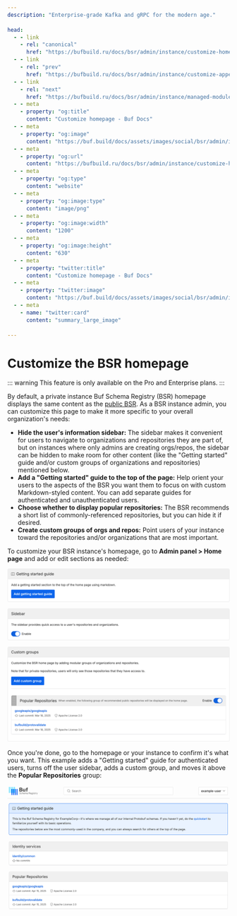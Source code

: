 ```yaml
---
description: "Enterprise-grade Kafka and gRPC for the modern age."

head:
  - - link
    - rel: "canonical"
      href: "https://bufbuild.ru/docs/bsr/admin/instance/customize-homepage/"
  - - link
    - rel: "prev"
      href: "https://bufbuild.ru/docs/bsr/admin/instance/customize-appearance/"
  - - link
    - rel: "next"
      href: "https://bufbuild.ru/docs/bsr/admin/instance/managed-modules/"
  - - meta
    - property: "og:title"
      content: "Customize homepage - Buf Docs"
  - - meta
    - property: "og:image"
      content: "https://buf.build/docs/assets/images/social/bsr/admin/instance/customize-homepage.png"
  - - meta
    - property: "og:url"
      content: "https://bufbuild.ru/docs/bsr/admin/instance/customize-homepage/"
  - - meta
    - property: "og:type"
      content: "website"
  - - meta
    - property: "og:image:type"
      content: "image/png"
  - - meta
    - property: "og:image:width"
      content: "1200"
  - - meta
    - property: "og:image:height"
      content: "630"
  - - meta
    - property: "twitter:title"
      content: "Customize homepage - Buf Docs"
  - - meta
    - property: "twitter:image"
      content: "https://buf.build/docs/assets/images/social/bsr/admin/instance/customize-homepage.png"
  - - meta
    - name: "twitter:card"
      content: "summary_large_image"

---
```


# Customize the BSR homepage

::: warning
This feature is only available on the Pro and Enterprise plans.
:::

By default, a private instance Buf Schema Registry (BSR) homepage displays the same content as the [public BSR](https://buf.build). As a BSR instance admin, you can customize this page to make it more specific to your overall organization's needs:

- **Hide the user's information sidebar:** The sidebar makes it convenient for users to navigate to organizations and repositories they are part of, but on instances where only admins are creating orgs/repos, the sidebar can be hidden to make room for other content (like the "Getting started" guide and/or custom groups of organizations and repositories) mentioned below.
- **Add a "Getting started" guide to the top of the page:** Help orient your users to the aspects of the BSR you want them to focus on with custom Markdown-styled content. You can add separate guides for authenticated and unauthenticated users.
- **Choose whether to display popular repositories:** The BSR recommends a short list of commonly-referenced repositories, but you can hide it if desired.
- **Create custom groups of orgs and repos:** Point users of your instance toward the repositories and/or organizations that are most important.

To customize your BSR instance's homepage, go to **Admin panel > Home page** and add or edit sections as needed:

![Screenshot of BSR homepage admin screen](../../../../images/bsr/homepage/homepage-admin.png)

Once you're done, go to the homepage or your instance to confirm it's what you want. This example adds a "Getting started" guide for authenticated users, turns off the user sidebar, adds a custom group, and moves it above the **Popular Repositories** group:

![Screenshot of BSR homepage after customizing](../../../../images/bsr/homepage/homepage-customized.png)

